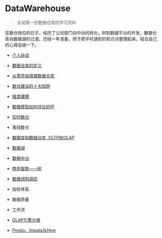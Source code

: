 # DataWarehouse
> 全站第一份数据仓库的学习资料

在数仓岗位的日子，经历了公司部门向中台的转化，BI到数据平台的开发，数据仓库向数据湖的过渡。历经一年准备，终于把平时遇到的知识点整理起来，结合自己的心得总结一下。

- [个人杂谈](./docs/me.md)
- [数据仓库的定义](./docs/数仓定义.md)
- [从零开始搭建数据仓库](./docs/从零开始搭建数据仓库.md)
- [数仓建设的十大陷阱](./docs/数仓建设的十大陷阱.md)
- [维度建模](./docs/数据模型.md)
- [数据模型如何评论好坏](./docs/数据模型如何评论好坏.md)
- [实时数仓](./docs/实时数仓.md)
- 离线数仓

- [数据库和数据仓库, OLTP和OLAP](./docs/数据库和数据仓库的区别.md)
- [数据湖](./docs/数据湖.md)
- [数据中台](./docs/数据中台.md)
- [商务智能——BI](./docs/bi.md)

- [数据倾斜调优](./docs/sql调优.md)

- 指标体系
- 数据质量
- 工作流

- [OLAP引擎分类](./docs/olap.md)
- [Presto、Impala与Hive](.docs/presto_impala_hive.md)

